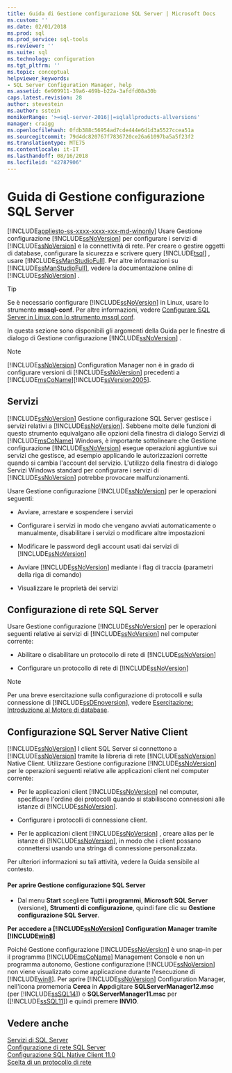 ```yaml
---
title: Guida di Gestione configurazione SQL Server | Microsoft Docs
ms.custom: ''
ms.date: 02/01/2018
ms.prod: sql
ms.prod_service: sql-tools
ms.reviewer: ''
ms.suite: sql
ms.technology: configuration
ms.tgt_pltfrm: ''
ms.topic: conceptual
helpviewer_keywords:
- SQL Server Configuration Manager, help
ms.assetid: 6e909911-39a6-469b-b22a-3afdfd08a30b
caps.latest.revision: 28
author: stevestein
ms.author: sstein
monikerRange: '>=sql-server-2016||=sqlallproducts-allversions'
manager: craigg
ms.openlocfilehash: 0fdb388c56954ad7cde444e6d1d3a5527ccea51a
ms.sourcegitcommit: 79d4dc820767f7836720ce26a61097ba5a5f23f2
ms.translationtype: MTE75
ms.contentlocale: it-IT
ms.lasthandoff: 08/16/2018
ms.locfileid: "42787906"
---
```

# <a name="sql-server-configuration-manager-help"></a>Guida di Gestione configurazione SQL Server
[!INCLUDE[appliesto-ss-xxxx-xxxx-xxx-md-winonly](../../includes/appliesto-ss-xxxx-xxxx-xxx-md-winonly.md)]
  Usare Gestione configurazione [!INCLUDE[ssNoVersion](../../includes/ssnoversion-md.md)] per configurare i servizi di [!INCLUDE[ssNoVersion](../../includes/ssnoversion-md.md)] e la connettività di rete. Per creare o gestire oggetti di database, configurare la sicurezza e scrivere query [!INCLUDE[tsql](../../includes/tsql-md.md)] , usare [!INCLUDE[ssManStudioFull](../../includes/ssmanstudiofull-md.md)]. Per altre informazioni su [!INCLUDE[ssManStudioFull](../../includes/ssmanstudiofull-md.md)], vedere la documentazione online di [!INCLUDE[ssNoVersion](../../includes/ssnoversion-md.md)] .  

 > [!TIP]
 > Se è necessario configurare [!INCLUDE[ssNoVersion](../../includes/ssnoversion-md.md)] in Linux, usare lo strumento **mssql-conf**. Per altre informazioni, vedere [Configurare SQL Server in Linux con lo strumento mssql conf](../../linux/sql-server-linux-configure-mssql-conf.md).

 In questa sezione sono disponibili gli argomenti della Guida per le finestre di dialogo di Gestione configurazione [!INCLUDE[ssNoVersion](../../includes/ssnoversion-md.md)] .  
  
> [!NOTE]  
>  [!INCLUDE[ssNoVersion](../../includes/ssnoversion-md.md)] Configuration Manager non è in grado di configurare versioni di [!INCLUDE[ssNoVersion](../../includes/ssnoversion-md.md)] precedenti a [!INCLUDE[msCoName](../../includes/msconame-md.md)][!INCLUDE[ssVersion2005](../../includes/ssversion2005-md.md)].  
  
## <a name="services"></a>Servizi  
 [!INCLUDE[ssNoVersion](../../includes/ssnoversion-md.md)] Gestione configurazione SQL Server gestisce i servizi relativi a [!INCLUDE[ssNoVersion](../../includes/ssnoversion-md.md)]. Sebbene molte delle funzioni di questo strumento equivalgano alle opzioni della finestra di dialogo Servizi di [!INCLUDE[msCoName](../../includes/msconame-md.md)] Windows, è importante sottolineare che Gestione configurazione [!INCLUDE[ssNoVersion](../../includes/ssnoversion-md.md)] esegue operazioni aggiuntive sui servizi che gestisce, ad esempio applicando le autorizzazioni corrette quando si cambia l'account del servizio. L'utilizzo della finestra di dialogo Servizi Windows standard per configurare i servizi di [!INCLUDE[ssNoVersion](../../includes/ssnoversion-md.md)] potrebbe provocare malfunzionamenti.  
  
 Usare Gestione configurazione [!INCLUDE[ssNoVersion](../../includes/ssnoversion-md.md)] per le operazioni seguenti:  
  
-   Avviare, arrestare e sospendere i servizi  
  
-   Configurare i servizi in modo che vengano avviati automaticamente o manualmente, disabilitare i servizi o modificare altre impostazioni  
  
-   Modificare le password degli account usati dai servizi di [!INCLUDE[ssNoVersion](../../includes/ssnoversion-md.md)]  
  
-   Avviare [!INCLUDE[ssNoVersion](../../includes/ssnoversion-md.md)] mediante i flag di traccia (parametri della riga di comando)  
  
-   Visualizzare le proprietà dei servizi  
  
## <a name="sql-server-network-configuration"></a>Configurazione di rete SQL Server  
 Usare Gestione configurazione [!INCLUDE[ssNoVersion](../../includes/ssnoversion-md.md)] per le operazioni seguenti relative ai servizi di [!INCLUDE[ssNoVersion](../../includes/ssnoversion-md.md)] nel computer corrente:  
  
-   Abilitare o disabilitare un protocollo di rete di [!INCLUDE[ssNoVersion](../../includes/ssnoversion-md.md)]  
  
-   Configurare un protocollo di rete di [!INCLUDE[ssNoVersion](../../includes/ssnoversion-md.md)]  
  
> [!NOTE]  
>  Per una breve esercitazione sulla configurazione di protocolli e sulla connessione di [!INCLUDE[ssDEnoversion](../../includes/ssdenoversion-md.md)], vedere [Esercitazione: Introduzione al Motore di database](../../relational-databases/tutorial-getting-started-with-the-database-engine.md).  
  
## <a name="sql-server-native-client-configuration"></a>Configurazione SQL Server Native Client  
 [!INCLUDE[ssNoVersion](../../includes/ssnoversion-md.md)] I client SQL Server si connettono a [!INCLUDE[ssNoVersion](../../includes/ssnoversion-md.md)] tramite la libreria di rete [!INCLUDE[ssNoVersion](../../includes/ssnoversion-md.md)] Native Client. Utilizzare Gestione configurazione [!INCLUDE[ssNoVersion](../../includes/ssnoversion-md.md)] per le operazioni seguenti relative alle applicazioni client nel computer corrente:  
  
-   Per le applicazioni client [!INCLUDE[ssNoVersion](../../includes/ssnoversion-md.md)] nel computer, specificare l'ordine dei protocolli quando si stabiliscono connessioni alle istanze di [!INCLUDE[ssNoVersion](../../includes/ssnoversion-md.md)].  
  
-   Configurare i protocolli di connessione client.  
  
-   Per le applicazioni client [!INCLUDE[ssNoVersion](../../includes/ssnoversion-md.md)] , creare alias per le istanze di [!INCLUDE[ssNoVersion](../../includes/ssnoversion-md.md)], in modo che i client possano connettersi usando una stringa di connessione personalizzata.  
  
 Per ulteriori informazioni su tali attività, vedere la Guida sensibile al contesto.  
  
#### <a name="to-open-sql-server-configuration-manager"></a>Per aprire Gestione configurazione SQL Server  
  
-   Dal menu **Start** scegliere **Tutti i programmi**, **Microsoft SQL Server** (versione), **Strumenti di configurazione**, quindi fare clic su **Gestione configurazione SQL Server**.  
  
  
 **Per accedere a [!INCLUDE[ssNoVersion](../../includes/ssnoversion-md.md)] Configuration Manager tramite [!INCLUDE[win8](../../includes/win8-md.md)]**  
  
 Poiché Gestione configurazione [!INCLUDE[ssNoVersion](../../includes/ssnoversion-md.md)] è uno snap-in per il programma [!INCLUDE[msCoName](../../includes/msconame-md.md)] Management Console e non un programma autonomo, Gestione configurazione [!INCLUDE[ssNoVersion](../../includes/ssnoversion-md.md)] non viene visualizzato come applicazione durante l'esecuzione di [!INCLUDE[win8](../../includes/win8-md.md)]. Per aprire [!INCLUDE[ssNoVersion](../../includes/ssnoversion-md.md)] Configuration Manager, nell'icona promemoria **Cerca** in **App**digitare **SQLServerManager12.msc** (per [!INCLUDE[ssSQL14](../../includes/sssql14-md.md)]) o **SQLServerManager11.msc** per ([!INCLUDE[ssSQL11](../../includes/sssql11-md.md)]) e quindi premere **INVIO**.  
  

## <a name="see-also"></a>Vedere anche  
 [Servizi di SQL Server](../../tools/configuration-manager/sql-server-services.md)   
 [Configurazione di rete SQL Server](../../tools/configuration-manager/sql-server-network-configuration.md)   
 [Configurazione SQL Native Client 11.0](../../tools/configuration-manager/sql-native-client-11-0-configuration.md)   
 [Scelta di un protocollo di rete](http://msdn.microsoft.com/library/6565fb7d-b076-4447-be90-e10d0dec359a)  
  
  
